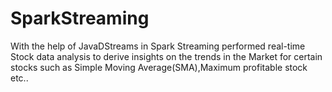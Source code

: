 # SparkStreaming
With the help of JavaDStreams in Spark Streaming performed real-time Stock data analysis to derive               insights on the trends in the Market for certain stocks such as Simple Moving Average(SMA),Maximum profitable stock etc.. 
